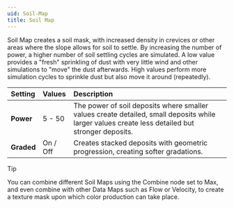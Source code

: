 ```yaml
---
uid: Soil-Map
title: Soil Map
---
```


Soil Map creates a soil mask, with increased density in crevices or other areas where the slope allows for soil to settle. By increasing the number of power, a higher number of soil settling cycles are simulated. A low value provides a "fresh" sprinkling of dust with very little wind and other simulations to "move" the dust afterwards. High values perform more simulation cycles to sprinkle dust but also move it around (repeatedly).

| Setting    | Values   | Description                                                                                                                                     |
| :--------- | :------- | :---------------------------------------------------------------------------------------------------------------------------------------------- |
| **Power**  | 5 - 50   | The power of soil deposits where smaller values create detailed, small deposits while larger values create less detailed but stronger deposits. |
| **Graded** | On / Off | Creates stacked deposits with geometric progression, creating softer gradations.                                                                |


> [!TIP] 
> You can combine different Soil Maps using the Combine node set to Max, and even combine with other Data Maps such as Flow or Velocity, to create a texture mask upon which color production can take place.